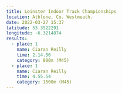 ```yaml
---
title: Leinster Indoor Track Championships
location: Athlone, Co. Westmeath.
date: 2022-03-27 15:37
latitude: 53.3522291
longitude: -6.3214874
results:
  - place: 1
    name: Ciaran Reilly
    time: 2.14.56
    category: 800m (M45)
  - place: 1
    name: Ciaran Reilly
    time: 4.55.54
    category: 1500m (M45)
---
```

